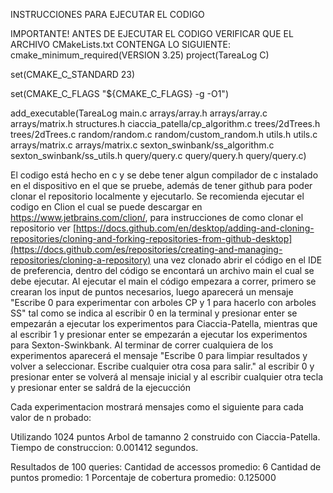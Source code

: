 INSTRUCCIONES PARA EJECUTAR EL CODIGO

IMPORTANTE! ANTES DE EJECUTAR EL CODIGO VERIFICAR QUE EL ARCHIVO CMakeLists.txt CONTENGA LO SIGUIENTE:
cmake_minimum_required(VERSION 3.25)
project(TareaLog C)

set(CMAKE_C_STANDARD 23)

set(CMAKE_C_FLAGS "${CMAKE_C_FLAGS} -g -O1")

add_executable(TareaLog main.c
        arrays/array.h
        arrays/array.c
        arrays/matrix.h
        structures.h
        ciaccia_patella/cp_algorithm.c
        trees/2dTrees.h
        trees/2dTrees.c
        random/random.c
        random/custom_random.h
        utils.h
        utils.c
        arrays/matrix.c
        arrays/matrix.c
        sexton_swinbank/ss_algorithm.c
        sexton_swinbank/ss_utils.h
        query/query.c
        query/query.h
        query/query.c)

El codigo está hecho en c y se debe tener algun compilador de c instalado en el dispositivo en el que se pruebe, además de tener github para poder clonar el repositorio localmente y ejecutarlo. Se recomienda ejecutar el codigo en Clion el cual se puede descargar en https://www.jetbrains.com/clion/, para instrucciones de como clonar el repositorio ver [https://docs.github.com/en/desktop/adding-and-cloning-repositories/cloning-and-forking-repositories-from-github-desktop](https://docs.github.com/es/repositories/creating-and-managing-repositories/cloning-a-repository) una vez clonado abrir el código en el IDE de preferencia, dentro del código se encontará un archivo main el cual se debe ejecutar. Al ejecutar el main el código empezara a correr, primero se crearan los input de puntos necesarios, luego aparecerá un mensaje "Escribe 0 para experimentar con arboles CP y 1 para hacerlo con arboles SS" tal como se indica al escribir 0 en la terminal y presionar enter se empezarán a ejecutar los experimentos para Ciaccia-Patella, mientras que al escribir 1 y presionar enter se empezarán a ejecutar los experimentos para Sexton-Swinkbank. Al terminar de correr cualquiera de los experimentos aparecerá el mensaje "Escribe 0 para limpiar resultados y volver a seleccionar. Escribe cualquier otra cosa para salir." al escribir 0 y presionar enter se volverá al mensaje inicial y al escribir cualquier otra tecla y presionar enter se saldrá de la ejecucción 

Cada experimentacion mostrará mensajes como el siguiente para cada valor de n probado:

Utilizando 1024 puntos
Arbol de tamanno 2 construido con Ciaccia-Patella.
Tiempo de construccion: 0.001412 segundos.

Resultados de 100 queries:
Cantidad de accessos promedio: 6
Cantidad de puntos promedio: 1
Porcentaje de cobertura promedio: 0.125000

